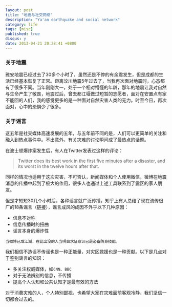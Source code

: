 ```yaml
---
layout: post
title: "地震与社交网络"
description: "Ya'an earthquake and social network"
category: life
tags: [misc]
published: true
disqus: y
date: 2013-04-21 20:28:41 +0800
---
```



### 关于地震

雅安地震已经过去了30多个小时了，虽然还是不停的有余震发生，但是成都的生活已经基本恢复了正常。距离汶川地震5年过去了，当我再次面对地震时，心态都有了很多不同。当年刚刚大一，处于一个相对懵懂的年龄，那年的地震让我对自然与生命产生了敬畏，地震过后，曾去都江堰做过短暂的志愿者，面对在安置点有家不能回的人们，我的感觉更多的是一种面对自然灾害人类的无力。时至今日，再次面对，心中的恐惧少了很多。

### 关于谣言

这五年是社交媒体高速发展的五年，与五年前不同的是，人们可以更简单的关注和融入到热点事件中。不出意外，有关灾难的讨论瞬间成了最热点的话题。

在波士顿爆炸案发生后，有人在Twitter发表过这样的评论：

>Twitter does its best work in the first five minutes after a disaster, and its worst in the twelve hours after that.

<!--more-->

同样的情况也适用于这次灾害，不可否认，新闻媒体和个人使用微信，微博在地震消息的传播中起到了极大的作用，很多人也通过上述工具联系到了震区的家人朋友。

但是才短短30几个小时后，各种谣言就广泛传播，知乎上有人总结了现在流传很广的18条谣言（[链接](http://www.zhihu.com/question/20969823)），谣言成风的成因不外乎以下几种原因：

- 信息不对称
- 信息传播时的扭曲
- 谣言本身的爆炸性

`当微博已成江湖，在此出没的人当明白求证意识已是必备防身技能。`

我们相信不造谣不传谣也是一种正能量，对灾区救援也是一种贡献。以下是几点对于鉴别谣言的知识：

- 多关注权威媒体，如`CNN`、`BBC`
- 对于无法辨别的信息，不传播
- 提高个人认知和公共认知才是最有效的方法

对于消费灾难的人，个人特别鄙视，也希望大家在灾难面前客观冷静，我们坚信一切都会过去的。
